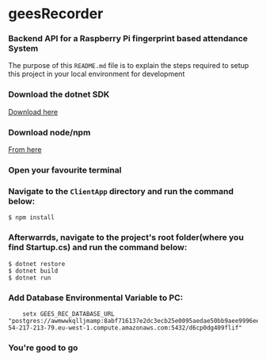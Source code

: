 # geesRecorder #
### Backend API for a Raspberry Pi fingerprint based attendance System ###

The purpose of this `README.md` file is to explain the steps required to setup this project in your local environment for development





### Download the dotnet SDK ###
[Download here](https://dotnet.microsoft.com/download/dotnet-core/3.1)

### Download node/npm ###
[From here](https://nodejs.org/en/download/)

### Open your favourite terminal ###

### Navigate to the `ClientApp` directory and run the command below: ###
```
$ npm install
```
    
### Afterwarrds, navigate to the project's root folder(where you find Startup.cs) and run the command below: ###
```
$ dotnet restore
$ dotnet build
$ dotnet run
```
    
### Add Database Environmental Variable to PC: ###
```
    setx GEES_REC_DATABASE_URL "postgres://awmwwkqlljmamp:8abf716137e2dc3ecb25e0095aedae50bb9aee9996ee372531962a77ee40dcdb@ec2-54-217-213-79.eu-west-1.compute.amazonaws.com:5432/d6cp0dg409flif"
```
        
### You're good to go

 
    
